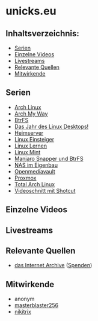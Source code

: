 # unicks.eu

## Inhaltsverzeichnis:
- [Serien](https://github.com/tweimann/unicks.eu/blob/main/serien/arch_linux.md)
- [Einzelne Videos](#einzelne-videos)
- [Livestreams]()
- [Relevante Quellen]()
- [Mitwirkende]()

## Serien

- [Arch Linux]()
- [Arch My Way]()
- [BtrFS]()
- [Das Jahr des Linux Desktops!]()
- [Heimserver]()
- [Linux Einsteiger]()
- [Linux Lernen]()
- [Linux Mint]()
- [Manjaro Snapper und BtrFS]()
- [NAS im Eigenbau]()
- [Openmediavault]()
- [Proxmox]()
- [Total Arch Linux]()
- [Videoschnitt mit Shotcut]()

## Einzelne Videos

## Livestreams

## Relevante Quellen

- [das Internet Archive](http://web.archive.org/web/20201111215013if_/https://www.youtube.com/channel/UCnZIn_CYjz0ErPs1ktH-2lQ/videos)
  \([Spenden](https://archive.org/donate)\)

## Mitwirkende

- anonym 
- [masterblaster256](https://github.com/masterblaster256)
- [nikitrix](https://github.com/nikitrix)